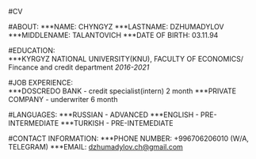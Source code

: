 #CV

#ABOUT:
    ***NAME: CHYNGYZ
    ***LASTNAME: DZHUMADYLOV
    ***MIDDLENAME: TALANTOVICH
    ***DATE OF BIRTH: 03.11.94

#EDUCATION:                               
    ***KYRGYZ NATIONAL UNIVERSITY(KNU), FACULTY OF ECONOMICS/  Fincance and credit department _2016-2021_

#JOB EXPERIENCE:   
    ***DOSCREDO BANK - credit specialist(intern) 2 month 
    ***PRIVATE COMPANY - underwriter 6 month

#LANGUAGES:
    ***RUSSIAN - ADVANCED
    ***ENGLISH - PRE-INTERMEDIATE
    ***TURKISH - PRE-INTEMEDIATE

#CONTACT INFORMATION: 
    ***PHONE NUMBER: +996706206010 (W/A, TELEGRAM)
    ***EMAIL: dzhumadylov.ch@gmail.com   
